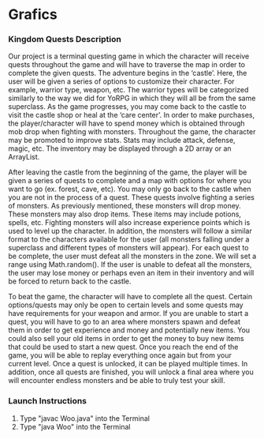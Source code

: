 # Grafics

### Kingdom Quests Description

  Our project is a terminal questing game in which the character will receive quests throughout the game and will have to traverse the map in order to complete the given quests. The adventure begins in the ‘castle’. Here, the user will be given a series of options to customize their character. For example, warrior type, weapon, etc. The warrior types will be categorized similarly to the way we did for YoRPG in which they will all be from the same superclass.  As the game progresses, you may come back to the castle to visit the castle shop or heal at the ‘care center’. In order to make purchases, the player/character will have to spend money which is obtained through mob drop when fighting with monsters. Throughout the game, the character may be promoted to improve stats. Stats may include attack, defense, magic, etc. The inventory may be displayed through a 2D array or an ArrayList. 

  After leaving the castle from the beginning of the game, the player will be given a series of quests to complete and a map with options for where you want to go (ex. forest, cave, etc). You may only go back to the castle when you are not in the process of a quest. These quests involve fighting a series of monsters. As previously mentioned, these monsters will drop money. These monsters may also drop items. These items may include potions, spells, etc. Fighting monsters will also increase experience points which is used to level up the character. In addition, the monsters will follow a similar format to the characters available for the user (all monsters falling under a superclass and different types of monsters will appear). For each quest to be complete, the user must defeat all the monsters in the zone. We will set a range using Math.random(). If the user is unable to defeat all the monsters, the user may lose money or perhaps even an item in their inventory and will be forced to return back to the castle.

  To beat the game, the character will have to complete all the quest. Certain options/quests may only be open to certain levels and some quests may have requirements for your weapon and armor. If you are unable to start a quest, you will have to go to an area where monsters spawn and defeat them in order to get experience and money and potentially new items. You could also sell your old items in order to get the money to buy new items that could be used to start a new quest. Once you reach the end of the game, you will be able to replay everything once again but from your current level. Once a quest is unlocked, it can be played multiple times. In addition, once all quests are finished, you will unlock a final area where you will encounter endless monsters and be able to truly test your skill.

### Launch Instructions

1. Type "javac Woo.java" into the Terminal
2. Type "java Woo" into the Terminal